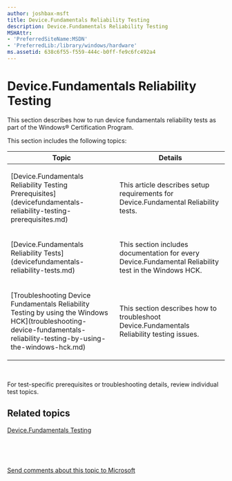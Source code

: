 ```yaml
---
author: joshbax-msft
title: Device.Fundamentals Reliability Testing
description: Device.Fundamentals Reliability Testing
MSHAttr:
- 'PreferredSiteName:MSDN'
- 'PreferredLib:/library/windows/hardware'
ms.assetid: 638c6f55-f559-444c-b0ff-fe9c6fc492a4
---
```


# Device.Fundamentals Reliability Testing


This section describes how to run device fundamentals reliability tests as part of the Windows® Certification Program.

This section includes the following topics:

<table>
<colgroup>
<col width="50%" />
<col width="50%" />
</colgroup>
<thead>
<tr class="header">
<th>Topic</th>
<th>Details</th>
</tr>
</thead>
<tbody>
<tr class="odd">
<td><p>[Device.Fundamentals Reliability Testing Prerequisites](devicefundamentals-reliability-testing-prerequisites.md)</p></td>
<td><p>This article describes setup requirements for Device.Fundamental Reliability tests.</p></td>
</tr>
<tr class="even">
<td><p>[Device.Fundamentals Reliability Tests](devicefundamentals-reliability-tests.md)</p></td>
<td><p>This section includes documentation for every Device.Fundamental Reliability test in the Windows HCK.</p></td>
</tr>
<tr class="odd">
<td><p>[Troubleshooting Device Fundamentals Reliability Testing by using the Windows HCK](troubleshooting-device-fundamentals-reliability-testing-by-using-the-windows-hck.md)</p></td>
<td><p>This section describes how to troubleshoot Device.Fundamentals Reliability testing issues.</p></td>
</tr>
</tbody>
</table>

 

For test-specific prerequisites or troubleshooting details, review individual test topics.

## Related topics


[Device.Fundamentals Testing](devicefundamentals-testing.md)

 

 

[Send comments about this topic to Microsoft](mailto:wsddocfb@microsoft.com?subject=Documentation%20feedback%20%5Bp_hck\p_hck%5D:%20Device.Fundamentals%20Reliability%20Testing%20%20RELEASE:%20%284/27/2016%29&body=%0A%0APRIVACY%20STATEMENT%0A%0AWe%20use%20your%20feedback%20to%20improve%20the%20documentation.%20We%20don't%20use%20your%20email%20address%20for%20any%20other%20purpose,%20and%20we'll%20remove%20your%20email%20address%20from%20our%20system%20after%20the%20issue%20that%20you're%20reporting%20is%20fixed.%20While%20we're%20working%20to%20fix%20this%20issue,%20we%20might%20send%20you%20an%20email%20message%20to%20ask%20for%20more%20info.%20Later,%20we%20might%20also%20send%20you%20an%20email%20message%20to%20let%20you%20know%20that%20we've%20addressed%20your%20feedback.%0A%0AFor%20more%20info%20about%20Microsoft's%20privacy%20policy,%20see%20http://privacy.microsoft.com/default.aspx. "Send comments about this topic to Microsoft")





